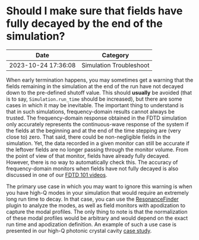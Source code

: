 # Should I make sure that fields have fully decayed by the end of the simulation?

| Date       | Category    |
|------------|-------------|
| 2023-10-24 17:36:08 | Simulation Troubleshoot |


When early termination happens, you may sometimes get a warning that the fields remaining in the simulation at the end of the run have not decayed down to the pre-defined shutoff value. This should **usually** be avoided (that is to say, `Simulation.run_time` should be increased), but there are some cases in which it may be inevitable. The important thing to understand is that in such simulations, frequency-domain results cannot always be trusted. The frequency-domain response obtained in the FDTD simulation only accurately represents the continuous-wave response of the system if the fields at the beginning and at the end of the time stepping are (very
close to) zero. That said, there could be non-negligible fields in the simulation. Yet, the data recorded in a given monitor can still be accurate if the leftover fields are no longer passing through the monitor volume. From the point of view of that monitor, fields have already fully decayed. However, there is no way to automatically check this. The accuracy of frequency-domain monitors when fields have not fully decayed is also discussed in one of our [FDTD 101
videos](/fdtd101/Lecture-3-Applying-FDTD-to-Photonic-Crystal-Slab-Simulation/).

The primary use case in which you may want to ignore this warning is when you have high-Q modes in your simulation that would require an extremely long run time to decay. In that case, you can use the [ResonanceFinder](https://docs.flexcompute.com/projects/tidy3d/en/latest/api/_autosummary/tidy3d.plugins.resonance.ResonanceFinder.html#tidy3d.plugins.resonance.ResonanceFinder) plugin to analyze the modes, as well as field monitors with apodization to capture the modal profiles. The only thing to note is that the normalization of these modal profiles would be arbitrary and would depend on the exact run time and apodization definition. An example of such a use case is presented in our high-Q photonic crystal cavity [case study](/tidy3d/examples/notebooks/OptimizedL3/).
